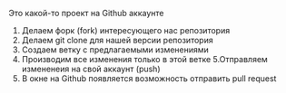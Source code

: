 Это какой-то проект на Github аккаунте

1. Делаем форк (fork) интересующего нас репозитория
2. Делаем git clone для нашей версии репозитория
3. Создаем ветку с предлагаемыми изменениями
4. Производим все изменения только в этой ветке
5.Отправляем измененеия на свой аккаунт (push)
6. В окне на Github появляется возможность отправить pull request